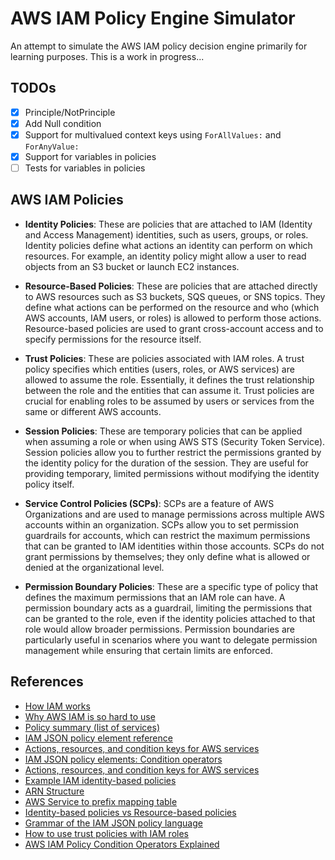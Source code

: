 # AWS IAM Policy Engine Simulator

An attempt to simulate the AWS IAM policy decision engine primarily for learning purposes. This is a work in progress...

## TODOs

- [x] Principle/NotPrinciple
- [x] Add Null condition
- [x] Support for multivalued context keys using `ForAllValues:` and `ForAnyValue:`
- [x] Support for variables in policies
- [ ] Tests for variables in policies

## AWS IAM Policies

- **Identity Policies**: These are policies that are attached to IAM (Identity and Access Management) identities, such as users, groups, or roles. Identity policies define what actions an identity can perform on which resources. For example, an identity policy might allow a user to read objects from an S3 bucket or launch EC2 instances.

- **Resource-Based Policies**: These are policies that are attached directly to AWS resources such as S3 buckets, SQS queues, or SNS topics. They define what actions can be performed on the resource and who (which AWS accounts, IAM users, or roles) is allowed to perform those actions. Resource-based policies are used to grant cross-account access and to specify permissions for the resource itself.

- **Trust Policies**: These are policies associated with IAM roles. A trust policy specifies which entities (users, roles, or AWS services) are allowed to assume the role. Essentially, it defines the trust relationship between the role and the entities that can assume it. Trust policies are crucial for enabling roles to be assumed by users or services from the same or different AWS accounts.

- **Session Policies**: These are temporary policies that can be applied when assuming a role or when using AWS STS (Security Token Service). Session policies allow you to further restrict the permissions granted by the identity policy for the duration of the session. They are useful for providing temporary, limited permissions without modifying the identity policy itself.

- **Service Control Policies (SCPs)**: SCPs are a feature of AWS Organizations and are used to manage permissions across multiple AWS accounts within an organization. SCPs allow you to set permission guardrails for accounts, which can restrict the maximum permissions that can be granted to IAM identities within those accounts. SCPs do not grant permissions by themselves; they only define what is allowed or denied at the organizational level.

- **Permission Boundary Policies**: These are a specific type of policy that defines the maximum permissions that an IAM role can have. A permission boundary acts as a guardrail, limiting the permissions that can be granted to the role, even if the identity policies attached to that role would allow broader permissions. Permission boundaries are particularly useful in scenarios where you want to delegate permission management while ensuring that certain limits are enforced.

## References

- [How IAM works](https://docs.aws.amazon.com/IAM/latest/UserGuide/intro-structure.html#intro-structure-request)
- [Why AWS IAM is so hard to use](https://www.effectiveiam.com/why-aws-iam-is-so-hard-to-use)
- [Policy summary (list of services)](https://docs.aws.amazon.com/IAM/latest/UserGuide/access_policies_understand-policy-summary.html)
- [IAM JSON policy element reference](https://docs.aws.amazon.com/IAM/latest/UserGuide/reference_policies_elements.html)
- [Actions, resources, and condition keys for AWS services](https://docs.aws.amazon.com/service-authorization/latest/reference/reference_policies_actions-resources-contextkeys.html)
- [IAM JSON policy elements: Condition operators](https://docs.aws.amazon.com/IAM/latest/UserGuide/reference_policies_elements_condition_operators.html#Conditions_Numeric)
- [Actions, resources, and condition keys for AWS services](https://docs.aws.amazon.com/service-authorization/latest/reference/reference_policies_actions-resources-contextkeys.html)
- [Example IAM identity-based policies](https://docs.aws.amazon.com/IAM/latest/UserGuide/access_policies_examples.html)
- [ARN Structure](https://docs.aws.amazon.com/IAM/latest/UserGuide/reference-arns.html)
- [AWS Service to prefix mapping table](https://docs.aws.amazon.com/IAM/latest/UserGuide/access-analyzer-policy-generation-action-last-accessed-support.html)
- [Identity-based policies vs Resource-based policies](https://www.reddit.com/r/aws/comments/18xjw7x/identitybased_policies_vs_resourcebased_policies/)
- [Grammar of the IAM JSON policy language](https://docs.aws.amazon.com/IAM/latest/UserGuide/reference_policies_grammar.html)
- [How to use trust policies with IAM roles](https://aws.amazon.com/blogs/security/how-to-use-trust-policies-with-iam-roles/)
- [AWS IAM Policy Condition Operators Explained](https://iam.cloudcopilot.io/resources/operators)
